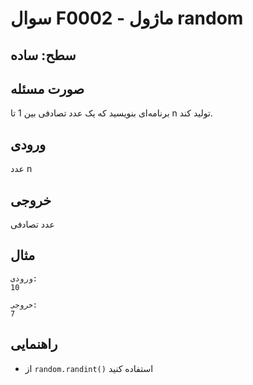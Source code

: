 # سوال F0002 - ماژول random

## سطح: ساده

## صورت مسئله
برنامه‌ای بنویسید که یک عدد تصادفی بین 1 تا n تولید کند.

## ورودی
عدد n

## خروجی
عدد تصادفی

## مثال
```
ورودی:
10

خروجی:
7
```

## راهنمایی
- از `random.randint()` استفاده کنید
